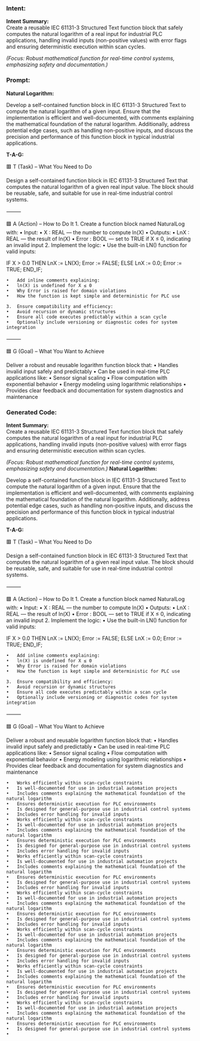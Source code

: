 ### Intent:
**Intent Summary:**  
Create a reusable IEC 61131-3 Structured Text function block that safely computes the natural logarithm of a real input for industrial PLC applications, handling invalid inputs (non-positive values) with error flags and ensuring deterministic execution within scan cycles.  

*(Focus: Robust mathematical function for real-time control systems, emphasizing safety and documentation.)*

### Prompt:
**Natural Logarithm:**

Develop a self-contained function block in IEC 61131-3 Structured Text to compute the natural logarithm of a given input. Ensure that the implementation is efficient and well-documented, with comments explaining the mathematical foundation of the natural logarithm. Additionally, address potential edge cases, such as handling non-positive inputs, and discuss the precision and performance of this function block in typical industrial applications.

**T-A-G:**

🟥 T (Task) – What You Need to Do

Design a self-contained function block in IEC 61131-3 Structured Text that computes the natural logarithm of a given real input value. The block should be reusable, safe, and suitable for use in real-time industrial control systems.

⸻

🟩 A (Action) – How to Do It
	1.	Create a function block named NaturalLog with:
	•	Input:
	•	X : REAL — the number to compute ln(X)
	•	Outputs:
	•	LnX : REAL — the result of ln(X)
	•	Error : BOOL — set to TRUE if X ≤ 0, indicating an invalid input
	2.	Implement the logic:
	•	Use the built-in LN() function for valid inputs:

 IF X > 0.0 THEN
    LnX := LN(X);
    Error := FALSE;
ELSE
    LnX := 0.0;
    Error := TRUE;
END_IF;

	•	Add inline comments explaining:
	•	ln(X) is undefined for X ≤ 0
	•	Why Error is raised for domain violations
	•	How the function is kept simple and deterministic for PLC use

	3.	Ensure compatibility and efficiency:
	•	Avoid recursion or dynamic structures
	•	Ensure all code executes predictably within a scan cycle
	•	Optionally include versioning or diagnostic codes for system integration

⸻

🟦 G (Goal) – What You Want to Achieve

Deliver a robust and reusable logarithm function block that:
	•	Handles invalid input safely and predictably
	•	Can be used in real-time PLC applications like:
	•	Sensor signal scaling
	•	Flow computation with exponential behavior
	•	Energy modeling using logarithmic relationships
	•	Provides clear feedback and documentation for system diagnostics and maintenance

### Generated Code:
**Intent Summary:**  
Create a reusable IEC 61131-3 Structured Text function block that safely computes the natural logarithm of a real input for industrial PLC applications, handling invalid inputs (non-positive values) with error flags and ensuring deterministic execution within scan cycles.  

*(Focus: Robust mathematical function for real-time control systems, emphasizing safety and documentation.)*
**Natural Logarithm:**

Develop a self-contained function block in IEC 61131-3 Structured Text to compute the natural logarithm of a given input. Ensure that the implementation is efficient and well-documented, with comments explaining the mathematical foundation of the natural logarithm. Additionally, address potential edge cases, such as handling non-positive inputs, and discuss the precision and performance of this function block in typical industrial applications.

**T-A-G:**

🟥 T (Task) – What You Need to Do

Design a self-contained function block in IEC 61131-3 Structured Text that computes the natural logarithm of a given real input value. The block should be reusable, safe, and suitable for use in real-time industrial control systems.

⸻

🟩 A (Action) – How to Do It
	1.	Create a function block named NaturalLog with:
	•	Input:
	•	X : REAL — the number to compute ln(X)
	•	Outputs:
	•	LnX : REAL — the result of ln(X)
	•	Error : BOOL — set to TRUE if X ≤ 0, indicating an invalid input
	2.	Implement the logic:
	•	Use the built-in LN() function for valid inputs:

 IF X > 0.0 THEN
    LnX := LN(X);
    Error := FALSE;
ELSE
    LnX := 0.0;
    Error := TRUE;
END_IF;

	•	Add inline comments explaining:
	•	ln(X) is undefined for X ≤ 0
	•	Why Error is raised for domain violations
	•	How the function is kept simple and deterministic for PLC use

	3.	Ensure compatibility and efficiency:
	•	Avoid recursion or dynamic structures
	•	Ensure all code executes predictably within a scan cycle
	•	Optionally include versioning or diagnostic codes for system integration

⸻

🟦 G (Goal) – What You Want to Achieve

Deliver a robust and reusable logarithm function block that:
	•	Handles invalid input safely and predictably
	•	Can be used in real-time PLC applications like:
	•	Sensor signal scaling
	•	Flow computation with exponential behavior
	•	Energy modeling using logarithmic relationships
	•	Provides clear feedback and documentation for system diagnostics and maintenance

	•	Works efficiently within scan-cycle constraints
	•	Is well-documented for use in industrial automation projects
	•	Includes comments explaining the mathematical foundation of the natural logarithm
	•	Ensures deterministic execution for PLC environments
	•	Is designed for general-purpose use in industrial control systems
	•	Includes error handling for invalid inputs
	•	Works efficiently within scan-cycle constraints
	•	Is well-documented for use in industrial automation projects
	•	Includes comments explaining the mathematical foundation of the natural logarithm
	•	Ensures deterministic execution for PLC environments
	•	Is designed for general-purpose use in industrial control systems
	•	Includes error handling for invalid inputs
	•	Works efficiently within scan-cycle constraints
	•	Is well-documented for use in industrial automation projects
	•	Includes comments explaining the mathematical foundation of the natural logarithm
	•	Ensures deterministic execution for PLC environments
	•	Is designed for general-purpose use in industrial control systems
	•	Includes error handling for invalid inputs
	•	Works efficiently within scan-cycle constraints
	•	Is well-documented for use in industrial automation projects
	•	Includes comments explaining the mathematical foundation of the natural logarithm
	•	Ensures deterministic execution for PLC environments
	•	Is designed for general-purpose use in industrial control systems
	•	Includes error handling for invalid inputs
	•	Works efficiently within scan-cycle constraints
	•	Is well-documented for use in industrial automation projects
	•	Includes comments explaining the mathematical foundation of the natural logarithm
	•	Ensures deterministic execution for PLC environments
	•	Is designed for general-purpose use in industrial control systems
	•	Includes error handling for invalid inputs
	•	Works efficiently within scan-cycle constraints
	•	Is well-documented for use in industrial automation projects
	•	Includes comments explaining the mathematical foundation of the natural logarithm
	•	Ensures deterministic execution for PLC environments
	•	Is designed for general-purpose use in industrial control systems
	•	Includes error handling for invalid inputs
	•	Works efficiently within scan-cycle constraints
	•	Is well-documented for use in industrial automation projects
	•	Includes comments explaining the mathematical foundation of the natural logarithm
	•	Ensures deterministic execution for PLC environments
	•	Is designed for general-purpose use in industrial control systems
	•

